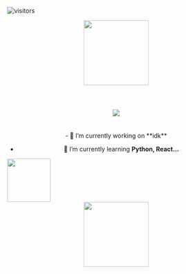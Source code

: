 ![visitors](https://visitor-badge.laobi.icu/badge?page_id=SofiaGC009.SofiaGC009)
<div id="codign-time" align="center">
  <img src="https://media.giphy.com/media/v1.Y2lkPTc5MGI3NjExMmhuOWEyMnhyODZhaDA3MDRtYTJ5dGg2dDNtM2NnbmI1ZmZqdDJ4YyZlcD12MV9pbnRlcm5hbF9naWZfYnlfaWQmY3Q9cw/NgurY1o4z080Jfoyzw/giphy.gif" width="150"/>
</div>
<br>
<h1 align="center">
<img src="https://readme-typing-svg.herokuapp.com/?font=Courier+Prime&weight=700&size=35&center=true&vCenter=true&width=500&height=70&duration=4000&color=AA21A6&lines=Hi+there!;I'm+Sofia+Garcia+;Welcome+to+my+profile!;"/>
  </h1>

<br>

<div align="center">
- 🔭 I’m currently working on **idk**
  
- 🌱 I’m currently learning **Python, React...**
</div>

<img src="https://media.giphy.com/media/v1.Y2lkPTc5MGI3NjExbHlybm5iODB6d2NkamxwM2I5MHc3N2VybjQ0bXlheWVpM3drMjRsYiZlcD12MV9pbnRlcm5hbF9naWZfYnlfaWQmY3Q9cw/fdt4RGJKIi1ZbIhPvn/giphy.gif" width="100"/>

<div id="codign-time" align="center">
  <img src="https://media.giphy.com/media/v1.Y2lkPTc5MGI3NjExNW5paTk1NHl6OHgzMWlqaTRlb2k5cTRvMWo2enM1a2hiODNraWZxaCZlcD12MV9pbnRlcm5hbF9naWZfYnlfaWQmY3Q9cw/0kUT43S9OMN01u6mRG/giphy.gif" width="150"/>
</div>
